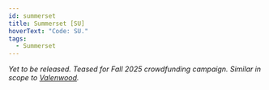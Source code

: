 ```yaml
---
id: summerset
title: Summerset [SU]
hoverText: "Code: SU."
tags:
  - Summerset
---
```


_Yet to be released. Teased for Fall 2025 crowdfunding campaign. Similar in scope to [Valenwood](/docs/campaign/provinces/valenwood)._
